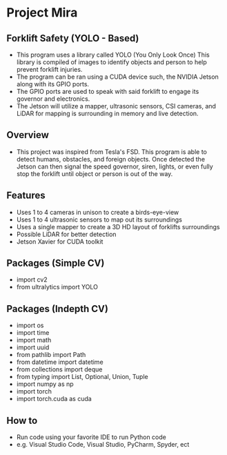 # Project Mira

## Forklift Safety (YOLO - Based)
- This program uses a library called YOLO (You Only Look Once) This library is compiled of images to identify objects and person to help prevent forklift injuries. 
- The program can be ran using a CUDA device such, the NVIDIA Jetson along with its GPIO ports. 
- The GPIO ports are used to speak with said forklift to engage its governor  and electronics. 
- The Jetson will utilize a mapper, ultrasonic sensors, CSI cameras, and LiDAR for mapping is surrounding in memory and live detection.
## Overview
- This project was inspired from Tesla's FSD. This program is able to detect humans, obstacles, and foreign objects. Once detected the Jetson can then signal the speed governor, siren, lights, or even fully stop the forklift until object or person is out of the way. 

## Features
- Uses 1 to 4 cameras in unison to create a birds-eye-view
- Uses 1 to 4 ultrasonic sensors to map out its surroundings
- Uses a single mapper to create a 3D HD layout of forklifts surroundings
- Possible LiDAR for better detection
- Jetson Xavier for CUDA toolkit

## Packages (Simple CV)
- import cv2
- from ultralytics import YOLO

## Packages (Indepth CV)
- import os
- import time
- import math
- import uuid
- from pathlib import Path
- from datetime import datetime
- from collections import deque
- from typing import List, Optional, Union, Tuple
- import numpy as np
- import torch
- import torch.cuda as cuda

## How to
- Run code using your favorite IDE to run Python code
- e.g. Visual Studio Code, Visual Studio, PyCharm, Spyder, ect
